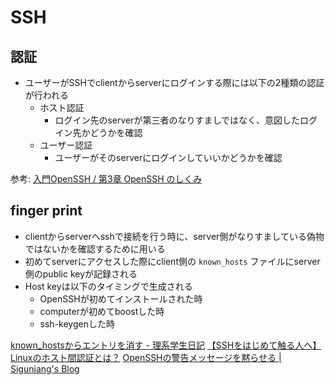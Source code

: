 # SSH

## 認証

- ユーザーがSSHでclientからserverにログインする際には以下の2種類の認証が行われる
    - ホスト認証
        - ログイン先のserverが第三者のなりすましではなく、意図したログイン先かどうかを確認
    - ユーザー認証
        - ユーザーがそのserverにログインしていいかどうかを確認

参考: [入門OpenSSH / 第3章 OpenSSH のしくみ](http://www.unixuser.org/~euske/doc/openssh/book/chap3.html)

## finger print

- clientからserverへsshで接続を行う時に、server側がなりすましている偽物ではないかを確認するために用いる
- 初めてserverにアクセスした際にclient側の `known_hosts` ファイルにserver側のpublic keyが記録される
-  Host keyは以下のタイミングで生成される
    - OpenSSHが初めてインストールされた時
    - computerが初めてboostした時
    - ssh-keygenした時

[known_hostsからエントリを消す - 理系学生日記](https://kiririmode.hatenablog.jp/entry/20171020/1508485674)
[【SSHをはじめて触る人へ】Linuxのホスト間認証とは？](https://eng-entrance.com/linux-ssh-host)
[OpenSSHの警告メッセージを黙らせる | Siguniang's Blog](https://siguniang.wordpress.com/2014/02/28/get-rid-of-openssh-warning-message/)

